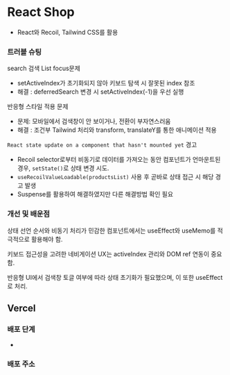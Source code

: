 # React Shop

- React와 Recoil, Tailwind CSS를 활용

### 트러블 슈팅

search 검색 List focus문제

- setActiveIndex가 초기화되지 않아 키보드 탐색 시 잘못된 index 참조
- 해결 : deferredSearch 변경 시 setActiveIndex(-1)을 우선 실행

반응형 스타일 적용 문제

- 문제: 모바일에서 검색창이 안 보이거나, 전환이 부자연스러움
- 해결 : 조건부 Tailwind 처리와 transform, translateY를 통한 애니메이션 적용

`React state update on a component that hasn't mounted yet` 경고

- Recoil selector로부터 비동기로 데이터를 가져오는 동안 컴포넌트가 언마운트된 경우, `setState()`로 상태 변경 시도.
- `useRecoilValueLoadable(productsList)` 사용 후 곧바로 상태 접근 시 해당 경고 발생
- Suspense를 활용하여 해결하였지만 다른 해결방법 확인 필요

### 개선 및 배운점

상태 선언 순서와 비동기 처리가 민감한 컴포넌트에서는 useEffect와 useMemo를 적극적으로 활용해야 함.

키보드 접근성을 고려한 네비게이션 UX는 activeIndex 관리와 DOM ref 연동이 중요함.

반응형 UI에서 검색창 토글 여부에 따라 상태 초기화가 필요했으며, 이 또한 useEffect로 처리.

## Vercel

### 배포 단계

-

### 배포 주소
